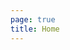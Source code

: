 ```yaml
---
page: true
title: Home
---
```


<script setup>
import Home from '../src/theme/components/Home.vue'
</script>

<Home />
